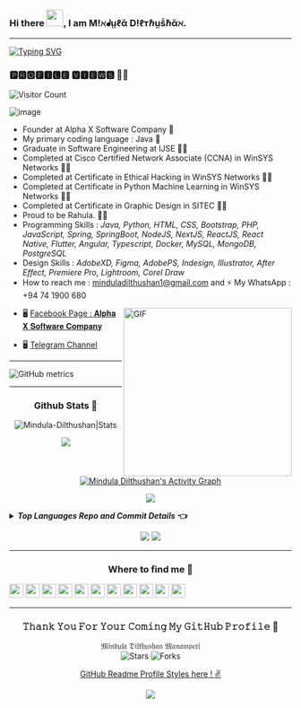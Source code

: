 ### Hi there <img src="https://github.com/Mindula-Dilthushan/Mindula-Dilthushan/blob/master/asserts/hi.gif" width="30px">, I am M!ℵᖱṳℓᾰ D!ℓтℏṳṧℏᾰℵ.

***

[![Typing SVG](https://readme-typing-svg.herokuapp.com?font=&color=%2302CC00&size=25&width=450&lines=Software+Developer+And;Designer;Ethical+Hacker+%F0%9F%96%A4%F0%9F%A4%8D)](https://git.io/typing-svg)

### 🅿🆁🅾🅵🅸🅻🅴 🆅🅸🅴🆆🆂 🕵️‍♂️

![Visitor Count](https://profile-counter.glitch.me/{Mindula-Dilthushan}/count.svg)

![image](https://github.com/Mindula-Dilthushan/Mindula-Dilthushan/blob/master/asserts/15.jpg)

- Founder at Alpha X Software Company 🤴
- My primary coding language : Java 🧒
- Graduate in Software Engineering at IJSE 👨‍🎓
- Completed at Cisco Certified Network Associate (CCNA) in WinSYS Networks 👨‍🎓
- Completed at Certificate in Ethical Hacking in WinSYS Networks 👨‍🎓
- Completed at Certificate in Python Machine Learning in WinSYS Networks 👨‍🎓
- Completed at Certificate in Graphic Design in SITEC 👨‍🎓
- Proud to be Rahula. 💙🧡
- Programming Skills : *Java, Python, HTML, CSS, Bootstrap, PHP, JavaScript, Spring, SpringBoot, NodeJS, NextJS, ReactJS, React Native, Flutter, Angular, Typescript, Docker, MySQL, MongoDB, PostgreSQL*
- Design Skills : *AdobeXD, Figma, AdobePS, Indesign, Illustrator, After Effect, Premiere Pro, Lightroom, Corel Draw*
- How to reach me : minduladilthushan1@gmail.com and ⚡ My WhatsApp : +94 74 1900 680

<img align="right" alt="GIF" src="https://github.com/Mindula-Dilthushan/Mindula-Dilthushan/blob/master/asserts/image.gif?raw=true" width="300" height="300"/>

- 🖥 [Facebook Page : 𝐀𝐥𝐩𝐡𝐚 𝐗 𝐒𝐨𝐟𝐭𝐰𝐚𝐫𝐞 𝐂𝐨𝐦𝐩𝐚𝐧𝐲](https://www.facebook.com/minduladilthushan/?ref=pages_you_manage)

- 🖥 [Telegram Channel](https://t.me/alphaxcompany)

***
![GitHub metrics](https://metrics.lecoq.io/Mindula-Dilthushan)
***

<h3 align="center">
Github Stats 🧐
</h3>

<p align="center"> <img src="https://github-readme-stats.vercel.app/api?username=Mindula-Dilthushan&show_icons=true&theme=gotham" alt="Mindula-Dilthushan|Stats"/>
<p align="center"> <img src="https://github-readme-stats.vercel.app/api/top-langs/?username=Mindula-Dilthushan&layout=compact&theme=gotham"/>
<p align="center"> <a href="https://github.com/Mindula-Dilthushan/github-readme-activity-graph"><img alt="Mindula Dilthushan's Activity Graph" src="https://activity-graph.herokuapp.com/graph?username=Mindula-Dilthushan&theme=gotham"/> </a>
<p align="center"> <img src="https://github-profile-summary-cards.vercel.app/api/cards/profile-details?username=Mindula-Dilthushan&theme=github_dark"/> </p>

<details>
<summary> <i> <b>Top Languages Repo and Commit Details 👈</b></i> </summary>
<div align="center">
<img src="https://github-profile-summary-cards.vercel.app/api/cards/repos-per-language?username=Mindula-Dilthushan&theme=github_dark"/>
<img src="https://github-profile-summary-cards.vercel.app/api/cards/most-commit-language?username=Mindula-Dilthushan&theme=github_dark"/>
</div>
</details>



<div align="center">

![](https://github-profile-summary-cards.vercel.app/api/cards/stats?username=Mindula-Dilthushan&theme=github_dark)
![](https://github-profile-summary-cards.vercel.app/api/cards/productive-time?username=Mindula-Dilthushan&theme=github_dark)

</div>



[comment]: <> (![]&#40;https://github-profile-summary-cards.vercel.app/api/cards/profile-details?username=Mindula-Dilthushan&theme=monokai&#41;)

[comment]: <> (![]&#40;https://github-profile-summary-cards.vercel.app/api/cards/stats?username=Mindula-Dilthushan&theme=monokai&#41;)

[comment]: <> ([![]&#40;https://github-readme-streak-stats.herokuapp.com?user=Mindula-Dilthushan&theme=gotham&#41;]&#40;https://git.io/streak-stats&#41;)

***
<h3 align="center">
Where to find me 🤙
</h3>

[<img height="25" src = "https://img.shields.io/badge/linkedin-00614A.svg?&style=for-the-badge&logo=linkedin&logoColor=white" />][LinkedIn]
[<img height="25" src = "https://img.shields.io/badge/Youtube-00614A.svg?&style=for-the-badge&logo=Youtube&logoColor=white">][Youtube]
[<img height="25" src = "https://img.shields.io/badge/Facebook-00614A.svg?&style=for-the-badge&logo=facebook&logoColor=white">][Facebook]
[<img height="25" src = "https://img.shields.io/badge/Whatsapp-00614A.svg?&style=for-the-badge&logo=WhatsApp&logoColor=white">][WhatsApp]
[<img height="25" src = "https://img.shields.io/badge/twitter-00614A.svg?&style=for-the-badge&logo=twitter&logoColor=white">][Twitter]
[<img height="25" src = "https://img.shields.io/badge/instragram-00614A.svg?&style=for-the-badge&logo=instagram&logoColor=white">][Instragram]
[<img height="25" src = "https://img.shields.io/badge/tumblr-00614A.svg?&style=for-the-badge&logo=tumblr&logoColor=white">][Tumblr]
[<img height="25" src = "https://img.shields.io/badge/reddit-00614A.svg?&style=for-the-badge&logo=reddit&logoColor=white">][Reddit]
[<img height="25" src = "https://img.shields.io/badge/telegram-00614A.svg?&style=for-the-badge&logo=telegram&logoColor=white">][Telegram]
[<img height="25" src = "https://img.shields.io/badge/DEV%20Community-00614A.svg?&style=for-the-badge&logo=dev&logoColor=white">][Dev_Community]
[<img height="25" src = "https://img.shields.io/badge/Medium-00614A.svg?&style=for-the-badge&logo=medium&logoColor=white">][Medium]

[linkedin]: https://www.linkedin.com/in/mindula-dilthushan-081a11185/
[Youtube]: https://www.youtube.com/channel/UCJL3S9dlNvlSi_QhBTCUiRQ?disable_polymer=true
[Facebook]: https://www.facebook.com/minduladilthushan.manamperi
[WhatsApp]: https://wa.me/0741900680
[Twitter]: https://twitter.com/MindulaDilthus8
[Instragram]: https://www.instagram.com/mindula_dilthushan/
[Tumblr]:https://www.tumblr.com/dashboard
[Reddit]:https://www.reddit.com/user/Loose_Essay9560
[Telegram]:https://t.me/alphaxcompany
[Dribble]:https://dribbble.com/minduladilthushan
[Dev_Community]:https://dev.to/minduladilthushan
[Medium]:https://medium.com/@minduladilthushan1

---
<h3 align="center">𝚃𝚑𝚊𝚗𝚔 𝚈𝚘𝚞 𝙵𝚘𝚛 𝚈𝚘𝚞𝚛 𝙲𝚘𝚖𝚒𝚗𝚐 𝙼𝚢 𝙶𝚒𝚝𝙷𝚞𝚋 𝙿𝚛𝚘𝚏𝚒𝚕𝚎 🤝</h3>
<p align="center"> 𝔐𝔦𝔫𝔡𝔲𝔩𝔞 𝔇𝔦𝔩𝔱𝔥𝔲𝔰𝔥𝔞𝔫 𝔐𝔞𝔫𝔞𝔪𝔭𝔢𝔯𝔦 <br>
<img alt="Stars" src="https://img.shields.io/github/stars/Mindula-Dilthushan/Mindula-Dilthushan?style=flat-square&labelColor=343b41"/>
<img alt="Forks" src="https://img.shields.io/github/forks/Mindula-Dilthushan/Mindula-Dilthushan?style=flat-square&labelColor=343b41"/>
</p>
<p align="center">
<a href="https://github.com/Mindula-Dilthushan/Readme-File-Styles">
GitHub Readme Profile Styles here ! ✌
</a>
</p>

<p align="center">
  <img src="https://capsule-render.vercel.app/api?type=waving&color=gradient&height=80&section=footer"/>
</p>

[comment]: <> (Testing Area-------------------------------------------------------------------------------------------------------------------)

[comment]: <> (### My Top Repo )

[comment]: <> (<details>)

[comment]: <> (  <summary>⚡ Recent GitHub Activity</summary>)

[comment]: <> (  <br/>)

[comment]: <> (</details>)

[comment]: <> (No Use-------------------------------------------------------------------------------------------------------------------------)

[comment]: <> (<p align="left"> <a href="https://github.com/Mindula-Dilthushan/github-readme-stats"><img alt="Mindula-Dilthushan's Top Languages" src="https://github-readme-stats.vercel.app/api/top-langs/?username=Mindula-Dilthushan&langs_count=8&layout=compact&theme=gotham&hide_border=true&bg_color=1F222E&title_color=F85D7F&icon_color=F8D866&hide=Jupyter%20Notebook" height="192px"/></a> </p>)

[comment]: <> (![Most Used Languages]&#40;https://github-readme-stats.vercel.app/api/top-langs/?username=Mindula-Dilthushan&theme=gotham&show_icons=true&#41;)

[comment]: <> (#### Software Designer and Developer)

[comment]: <> (#### Ethical Hacker    &#40;⓿_⓿&#41;)

[comment]: <> (### GIT FOLLOWERS 😒)

[comment]: <> ([![GitHub followers]&#40;https://img.shields.io/github/followers/Mindula-Dilthushan.svg?style=social&label=Follow&maxAge=2592000&#41;]&#40;https://github.com/Mindula-Dilthushan?tab=followers&#41;)


[comment]: <> (Not Working---------------------------------------------------------------------------------------------------------------------)


[comment]: <> (Basic---------------------------------------------------------------------------------------------------------------------------)
<!--
**Mindula-Dilthushan/Mindula-Dilthushan** is a ✨ _special_ ✨ repository because its `README.md` (this file) appears on your GitHub profile.

Here are some ideas to get you started:

- 🔭 I’m currently working on ...
- 🌱 I’m currently learning ...
- 👯 I’m looking to collaborate on ...
- 🤔 I’m looking for help with ...
- 💬 Ask me about ...
- 📫 How to reach me: ...
- 😄 Pronouns: ...
- ⚡ Fun fact: ...
-->
